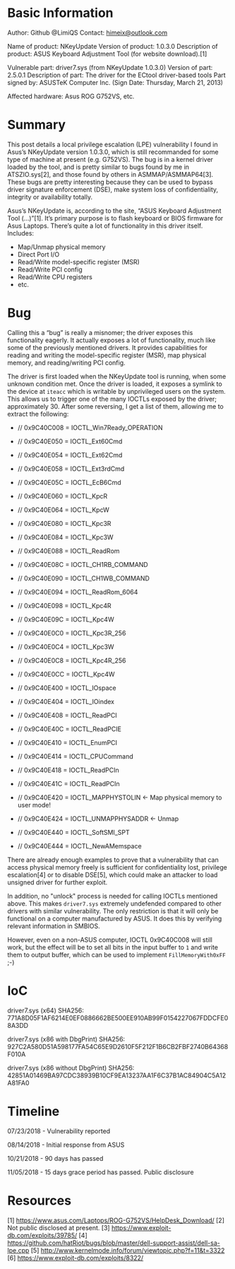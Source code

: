 
# Basic Information
 
Author: Github @LimiQS
Contact: himeix@outlook.com
 
Name of product: NKeyUpdate
Version of product: 1.0.3.0
Description of product: ASUS Keyboard Adjustment Tool (for website download).[1]
 
Vulnerable part: driver7.sys (from NKeyUpdate 1.0.3.0)
Version of part: 2.5.0.1
Description of part: The driver for the ECtool driver-based tools
Part signed by: ASUSTeK Computer Inc. (‎Sign Date: ‎Thursday, ‎March ‎21, ‎2013)
 
Affected hardware: Asus ROG G752VS, etc.
 
# Summary
 
This post details a local privilege escalation (LPE) vulnerability I found in Asus’s NKeyUpdate version 1.0.3.0, which is still recommanded for some type of machine at present (e.g. G752VS). The bug is in a kernel driver loaded by the tool, and is pretty similar to bugs found by me in ATSZIO.sys[2], and those found by others in ASMMAP/ASMMAP64[3]. These bugs are pretty interesting because they can be used to bypass driver signature enforcement (DSE), make system loss of confidentiality, integrity or availability totally.
 
Asus’s NKeyUpdate is, according to the site, “ASUS Keyboard Adjustment Tool (…)”[1]. It’s primary purpose is to flash keyboard or BIOS firmware for Asus Laptops. There’s quite a lot of functionality in this driver itself. Includes:
- Map/Unmap physical memory
- Direct Port I/O
- Read/Write model-specific register (MSR)
- Read/Write PCI config
- Read/Write CPU registers
- etc.
 
# Bug
 
Calling this a “bug” is really a misnomer; the driver exposes this functionality eagerly. It actually exposes a lot of functionality, much like some of the previously mentioned drivers. It provides capabilities for reading and writing the model-specific register (MSR), map physical memory, and reading/writing PCI config.
 
The driver is first loaded when the NKeyUpdate tool is running, when some unknown condition met.
Once the driver is loaded, it exposes a symlink to the device at `` iteacc `` which is writable by unprivileged users on the system. This allows us to trigger one of the many IOCTLs exposed by the driver; approximately 30. After some reversing, I get a list of them, allowing me to extract the following: 
- // 0x9C40C008 = IOCTL_Win7Ready_OPERATION

- // 0x9C40E050 = IOCTL_Ext60Cmd
- // 0x9C40E054 = IOCTL_Ext62Cmd
- // 0x9C40E058 = IOCTL_Ext3rdCmd
- // 0x9C40E05C = IOCTL_EcB6Cmd
- // 0x9C40E060 = IOCTL_KpcR
- // 0x9C40E064 = IOCTL_KpcW

- // 0x9C40E080 = IOCTL_Kpc3R
- // 0x9C40E084 = IOCTL_Kpc3W
- // 0x9C40E088 = IOCTL_ReadRom
- // 0x9C40E08C = IOCTL_CH1RB_COMMAND
- // 0x9C40E090 = IOCTL_CH1WB_COMMAND
- // 0x9C40E094 = IOCTL_ReadRom_6064
- // 0x9C40E098 = IOCTL_Kpc4R
- // 0x9C40E09C = IOCTL_Kpc4W

- // 0x9C40E0C0 = IOCTL_Kpc3R_256
- // 0x9C40E0C4 = IOCTL_Kpc3W
- // 0x9C40E0C8 = IOCTL_Kpc4R_256
- // 0x9C40E0CC = IOCTL_Kpc4W

- // 0x9C40E400 = IOCTL_IOspace
- // 0x9C40E404 = IOCTL_IOindex
- // 0x9C40E408 = IOCTL_ReadPCI
- // 0x9C40E40C = IOCTL_ReadPCIE
- // 0x9C40E410 = IOCTL_EnumPCI
- // 0x9C40E414 = IOCTL_CPUCommand
- // 0x9C40E418 = IOCTL_ReadPCIn
- // 0x9C40E41C = IOCTL_ReadPCIn
- // 0x9C40E420 = IOCTL_MAPPHYSTOLIN <- Map physical memory to user mode!
- // 0x9C40E424 = IOCTL_UNMAPPHYSADDR <- Unmap

- // 0x9C40E440 = IOCTL_SoftSMI_SPT
- // 0x9C40E444 = IOCTL_NewAMemspace

There are already enough examples to prove that a vulnerability that can access physical memory freely is sufficient for confidentiality lost, privilege escalation[4] or to disable DSE[5], which could make an attacker to load unsigned driver for further exploit.

In addition, no "unlock" process is needed for calling IOCTLs mentioned above. This makes ``driver7.sys`` extremely undefended compared to other drivers with similar vulnerability. The only restriction is that it will only be functional on a computer manufactured by ASUS. It does this by verifying relevant information in SMBIOS.

However, even on a non-ASUS computer, IOCTL 0x9C40C008 will still work, but the effect will be to set all bits in the input buffer to ``1`` and write them to output buffer, which can be used to implement ``FillMemoryWith0xFF`` ;-)


# IoC

driver7.sys (x64) SHA256: 771A8D05F1AF6214E0EF0886662BE500EE910AB99F0154227067FDDCFE08A3DD

driver7.sys (x86 with DbgPrint) SHA256: 927C2A580D51A598177FA54C65E9D2610F5F212F1B6CB2FBF2740B64368F010A

driver7.sys (x86 without DbgPrint) SHA256: 42851A01469BA97CDC38939B10CF9EA13237AA1F6C37B1AC84904C5A12A81FA0

# Timeline

07/23/2018 - Vulnerability reported

08/14/2018 - Initial response from ASUS

10/21/2018 - 90 days has passed

11/05/2018 - 15 days grace period has passed. Public disclosure

# Resources

[1] https://www.asus.com/Laptops/ROG-G752VS/HelpDesk_Download/
[2] Not public disclosed at present.
[3] https://www.exploit-db.com/exploits/39785/
[4] https://github.com/hatRiot/bugs/blob/master/dell-support-assist/dell-sa-lpe.cpp 
[5] http://www.kernelmode.info/forum/viewtopic.php?f=11&t=3322
[6] https://www.exploit-db.com/exploits/8322/
